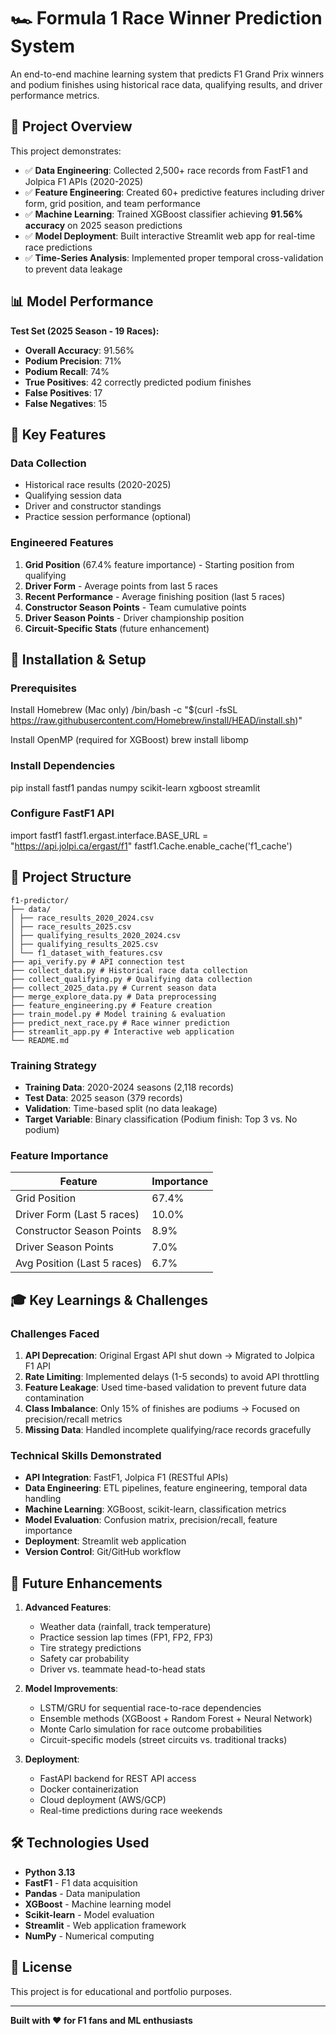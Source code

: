 # 🏎️ Formula 1 Race Winner Prediction System

An end-to-end machine learning system that predicts F1 Grand Prix winners and podium finishes using historical race data, qualifying results, and driver performance metrics.

## 🎯 Project Overview

This project demonstrates:
- ✅ **Data Engineering**: Collected 2,500+ race records from FastF1 and Jolpica F1 APIs (2020-2025)
- ✅ **Feature Engineering**: Created 60+ predictive features including driver form, grid position, and team performance
- ✅ **Machine Learning**: Trained XGBoost classifier achieving **91.56% accuracy** on 2025 season predictions
- ✅ **Model Deployment**: Built interactive Streamlit web app for real-time race predictions
- ✅ **Time-Series Analysis**: Implemented proper temporal cross-validation to prevent data leakage

## 📊 Model Performance

**Test Set (2025 Season - 19 Races):**
- **Overall Accuracy**: 91.56%
- **Podium Precision**: 71%
- **Podium Recall**: 74%
- **True Positives**: 42 correctly predicted podium finishes
- **False Positives**: 17
- **False Negatives**: 15

## 🔑 Key Features

### Data Collection
- Historical race results (2020-2025)
- Qualifying session data
- Driver and constructor standings
- Practice session performance (optional)

### Engineered Features
1. **Grid Position** (67.4% feature importance) - Starting position from qualifying
2. **Driver Form** - Average points from last 5 races
3. **Recent Performance** - Average finishing position (last 5 races)
4. **Constructor Season Points** - Team cumulative points
5. **Driver Season Points** - Driver championship position
6. **Circuit-Specific Stats** (future enhancement)

## 🚀 Installation & Setup

### Prerequisites
Install Homebrew (Mac only)
/bin/bash -c "$(curl -fsSL https://raw.githubusercontent.com/Homebrew/install/HEAD/install.sh)"

Install OpenMP (required for XGBoost)
brew install libomp

### Install Dependencies
pip install fastf1 pandas numpy scikit-learn xgboost streamlit

### Configure FastF1 API
import fastf1
fastf1.ergast.interface.BASE_URL = "https://api.jolpi.ca/ergast/f1"
fastf1.Cache.enable_cache('f1_cache')


## 📁 Project Structure

```
f1-predictor/
├── data/
│ ├── race_results_2020_2024.csv
│ ├── race_results_2025.csv
│ ├── qualifying_results_2020_2024.csv
│ ├── qualifying_results_2025.csv
│ └── f1_dataset_with_features.csv
├── api_verify.py # API connection test
├── collect_data.py # Historical race data collection
├── collect_qualifying.py # Qualifying data collection
├── collect_2025_data.py # Current season data
├── merge_explore_data.py # Data preprocessing
├── feature_engineering.py # Feature creation
├── train_model.py # Model training & evaluation
├── predict_next_race.py # Race winner prediction
├── streamlit_app.py # Interactive web application
└── README.md
```

### Training Strategy
- **Training Data**: 2020-2024 seasons (2,118 records)
- **Test Data**: 2025 season (379 records)
- **Validation**: Time-based split (no data leakage)
- **Target Variable**: Binary classification (Podium finish: Top 3 vs. No podium)

### Feature Importance
| Feature | Importance |
|---------|-----------|
| Grid Position | 67.4% |
| Driver Form (Last 5 races) | 10.0% |
| Constructor Season Points | 8.9% |
| Driver Season Points | 7.0% |
| Avg Position (Last 5 races) | 6.7% |

## 🎓 Key Learnings & Challenges

### Challenges Faced
1. **API Deprecation**: Original Ergast API shut down → Migrated to Jolpica F1 API
2. **Rate Limiting**: Implemented delays (1-5 seconds) to avoid API throttling
3. **Feature Leakage**: Used time-based validation to prevent future data contamination
4. **Class Imbalance**: Only 15% of finishes are podiums → Focused on precision/recall metrics
5. **Missing Data**: Handled incomplete qualifying/race records gracefully

### Technical Skills Demonstrated
- **API Integration**: FastF1, Jolpica F1 (RESTful APIs)
- **Data Engineering**: ETL pipelines, feature engineering, temporal data handling
- **Machine Learning**: XGBoost, scikit-learn, classification metrics
- **Model Evaluation**: Confusion matrix, precision/recall, feature importance
- **Deployment**: Streamlit web application
- **Version Control**: Git/GitHub workflow

## 🔮 Future Enhancements

1. **Advanced Features**:
   - Weather data (rainfall, track temperature)
   - Practice session lap times (FP1, FP2, FP3)
   - Tire strategy predictions
   - Safety car probability
   - Driver vs. teammate head-to-head stats

2. **Model Improvements**:
   - LSTM/GRU for sequential race-to-race dependencies
   - Ensemble methods (XGBoost + Random Forest + Neural Network)
   - Monte Carlo simulation for race outcome probabilities
   - Circuit-specific models (street circuits vs. traditional tracks)

3. **Deployment**:
   - FastAPI backend for REST API access
   - Docker containerization
   - Cloud deployment (AWS/GCP)
   - Real-time predictions during race weekends

## 🛠️ Technologies Used

- **Python 3.13**
- **FastF1** - F1 data acquisition
- **Pandas** - Data manipulation
- **XGBoost** - Machine learning model
- **Scikit-learn** - Model evaluation
- **Streamlit** - Web application framework
- **NumPy** - Numerical computing

## 📄 License

This project is for educational and portfolio purposes.

---

**Built with ❤️ for F1 fans and ML enthusiasts**
